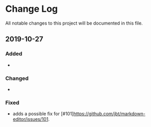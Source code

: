 # Change Log

All notable changes to this project will be documented in this file.

## 2019-10-27

### Added
-

### Changed
-

### Fixed

- adds a possible fix for [#101]https://github.com/jbt/markdown-editor/issues/101.
